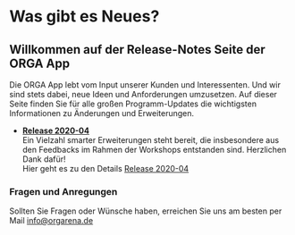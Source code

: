 # Was gibt es Neues?

## Willkommen auf der Release-Notes Seite der ORGA App
Die ORGA App lebt vom Input unserer Kunden und Interessenten. Und wir sind stets dabei, neue Ideen und Anforderungen umzusetzen. Auf dieser Seite finden Sie für alle großen Programm-Updates die wichtigsten Informationen zu Änderungen und Erweiterungen.

- **[Release 2020-04](Release_2020-04/)** <br>
Ein Vielzahl smarter Erweiterungen steht bereit, die insbesondere aus den Feedbacks im Rahmen der Workshops entstanden sind. Herzlichen Dank dafür!<br>
Hier geht es zu den Details [Release 2020-04](Release_2020-04/)


### Fragen und Anregungen

Sollten Sie Fragen oder Wünsche haben, erreichen Sie uns am besten per Mail  [info@orgarena.de](mailto:info@orgarena.de) 
